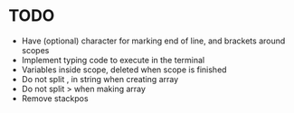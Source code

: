 # TODO

- Have (optional) character for marking end of line, and brackets around scopes
- Implement typing code to execute in the terminal
- Variables inside scope, deleted when scope is finished
- Do not split , in string when creating array
- Do not split > when making array
- Remove stackpos